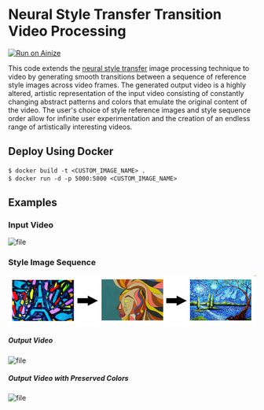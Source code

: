 # Neural Style Transfer Transition Video Processing
[![Run on Ainize](https://ainize.ai/static/images/run_on_ainize_button.svg)](https://ainize.ai/andrew27lee/Video-Style-Transfer)

This code extends the [neural style transfer](https://www.tensorflow.org/tutorials/generative/style_transfer) image processing technique to video by generating smooth transitions between a sequence of reference style images across video frames. The generated output video is a highly altered, artistic representation of the input video consisting of constantly changing abstract patterns and colors that emulate the original content of the video. The user's choice of style reference images and style sequence order allow for infinite user experimentation and the creation of an endless range of artistically interesting videos.

## Deploy Using Docker
```
$ docker build -t <CUSTOM_IMAGE_NAME> .
$ docker run -d -p 5000:5000 <CUSTOM_IMAGE_NAME>
```

## Examples
### Input Video
![file](/static/videos/input/example.gif)
### Style Image Sequence
![file](/static/images/misc/example_sequence.png)
##### Output Video
![file](/static/videos/output/example.gif)
##### Output Video with Preserved Colors
![file](/static/videos/output/example_pc.gif)
